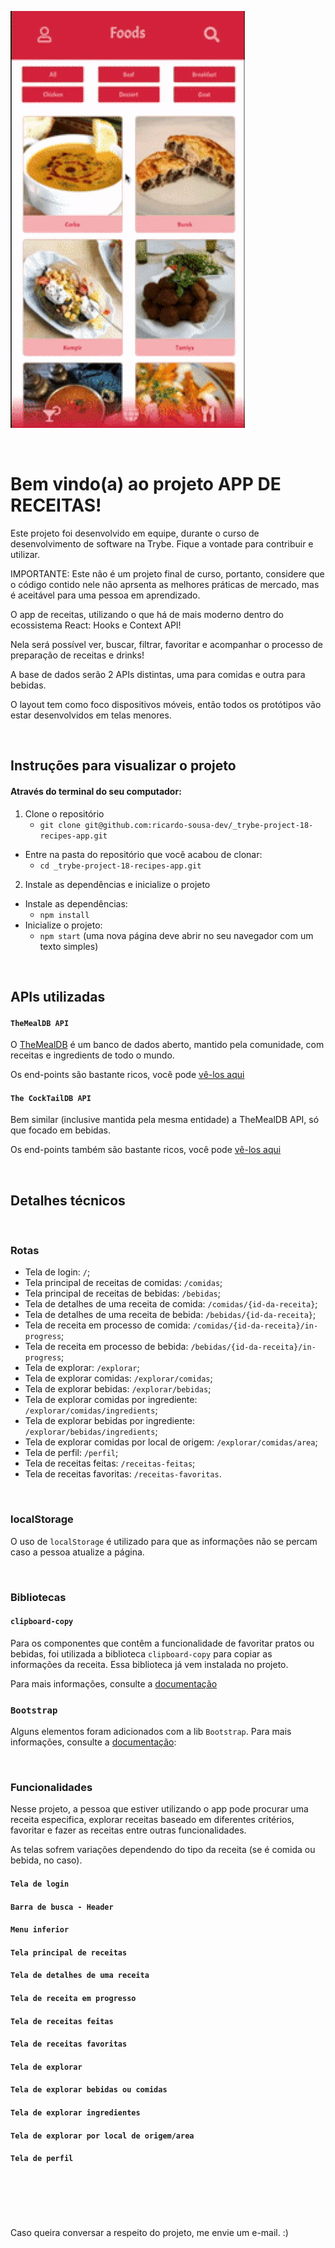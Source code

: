
![](gif-project.gif)

&nbsp;&nbsp;
# Bem vindo(a) ao projeto APP DE RECEITAS!


Este projeto foi desenvolvido em equipe, durante o curso de desenvolvimento de software na Trybe. Fique a vontade para contribuir e utilizar.

IMPORTANTE: Este não é um projeto final de curso, portanto, considere que o código contido nele não aprsenta as melhores práticas de mercado, mas é aceitável para uma pessoa em aprendizado. 

O app de receitas, utilizando o que há de mais moderno dentro do ecossistema React: Hooks e Context API!

Nela será possível ver, buscar, filtrar, favoritar e acompanhar o processo de preparação de receitas e drinks!

A base de dados serão 2 APIs distintas, uma para comidas e outra para bebidas.

O layout tem como foco dispositivos móveis, então todos os protótipos vão estar desenvolvidos em telas menores.


&nbsp;&nbsp;

## Instruções para visualizar o projeto

#### Através do terminal do seu computador:
1. Clone o repositório
    * `git clone git@github.com:ricardo-sousa-dev/_trybe-project-18-recipes-app.git`
  * Entre na pasta do repositório que você acabou de clonar:
    * `cd _trybe-project-18-recipes-app.git`

2. Instale as dependências e inicialize o projeto
  * Instale as dependências:
    * `npm install`
  * Inicialize o projeto:
    * `npm start` (uma nova página deve abrir no seu navegador com um texto simples)

&nbsp;&nbsp;
## APIs utilizadas

#### `TheMealDB API`

O [TheMealDB](https://www.themealdb.com/) é um banco de dados aberto, mantido pela comunidade, com receitas e ingredients de todo o mundo.

Os end-points são bastante ricos, você pode [vê-los aqui](https://www.themealdb.com/api.php)

#### `The CockTailDB API`

Bem similar (inclusive mantida pela mesma entidade) a TheMealDB API, só que focado em bebidas.

Os end-points também são bastante ricos, você pode [vê-los aqui](https://www.thecocktaildb.com/api.php)

&nbsp;&nbsp;
## Detalhes técnicos
&nbsp;
### Rotas

* Tela de login: `/`;
* Tela principal de receitas de comidas: `/comidas`;
* Tela principal de receitas de bebidas: `/bebidas`;
* Tela de detalhes de uma receita de comida: `/comidas/{id-da-receita}`;
* Tela de detalhes de uma receita de bebida: `/bebidas/{id-da-receita}`;
* Tela de receita em processo de comida: `/comidas/{id-da-receita}/in-progress`;
* Tela de receita em processo de bebida: `/bebidas/{id-da-receita}/in-progress`;
* Tela de explorar: `/explorar`;
* Tela de explorar comidas: `/explorar/comidas`;
* Tela de explorar bebidas: `/explorar/bebidas`;
* Tela de explorar comidas por ingrediente: `/explorar/comidas/ingredients`;
* Tela de explorar bebidas por ingrediente: `/explorar/bebidas/ingredients`;
* Tela de explorar comidas por local de origem: `/explorar/comidas/area`;
* Tela de perfil: `/perfil`;
* Tela de receitas feitas: `/receitas-feitas`;
* Tela de receitas favoritas: `/receitas-favoritas`.

&nbsp;
### localStorage

O uso de `localStorage` é utilizado para que as informações não se percam caso a pessoa atualize a página.

&nbsp;
### Bibliotecas

#### `clipboard-copy`

Para os componentes que contêm a funcionalidade de favoritar pratos ou bebidas, foi utilizada a biblioteca `clipboard-copy` para copiar as informações da receita. Essa biblioteca já vem instalada no projeto.

Para mais informações, consulte a [documentação](https://www.npmjs.com/package/clipboard-copy)

### `Bootstrap` 

Alguns elementos foram adicionados com a lib `Bootstrap`. 
Para mais informações, consulte a [documentação](https://react-bootstrap.github.io/components/buttons/):

&nbsp;
### Funcionalidades

Nesse projeto, a pessoa que estiver utilizando o app pode procurar uma receita especifica, explorar receitas baseado em diferentes critérios, favoritar e fazer as receitas entre outras funcionalidades.

As telas sofrem variações dependendo do tipo da receita (se é comida ou bebida, no caso).


#### `Tela de login`

#### `Barra de busca - Header`

#### `Menu inferior`

#### `Tela principal de receitas`

#### `Tela de detalhes de uma receita`
 
#### `Tela de receita em progresso`

#### `Tela de receitas feitas`

#### `Tela de receitas favoritas`

#### `Tela de explorar`

#### `Tela de explorar bebidas ou comidas`

#### `Tela de explorar ingredientes`

#### `Tela de explorar por local de origem/area`

#### `Tela de perfil`

&nbsp;
---
&nbsp;

Caso queira conversar a respeito do projeto, me envie um e-mail. :)
